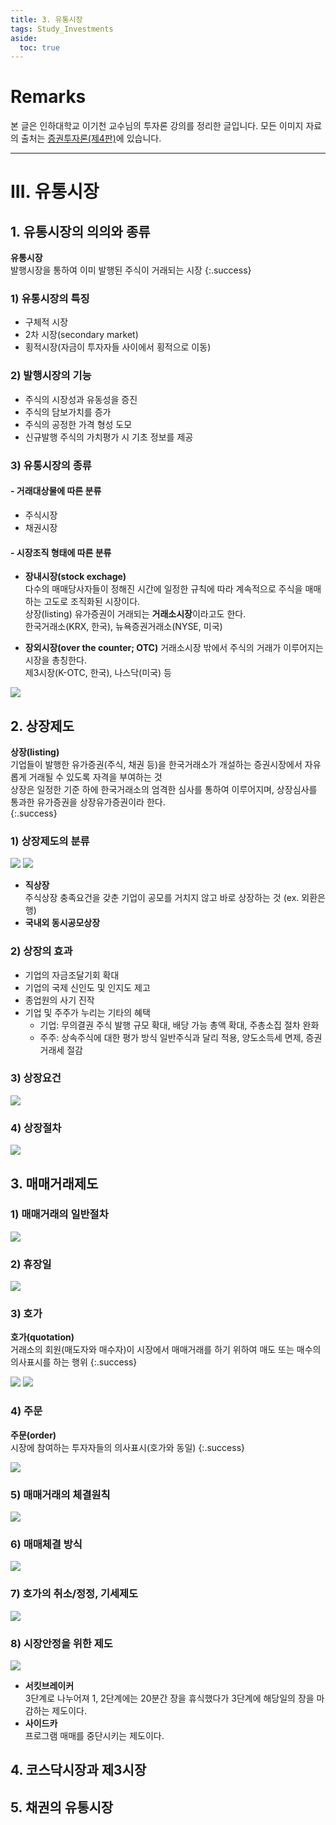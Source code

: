 ```yaml
---
title: 3. 유통시장
tags: Study_Investments
aside:
  toc: true
---
```


# Remarks
본 글은 인하대학교 이기천 교수님의 투자론 강의를 정리한 글입니다.
모든 이미지 자료의 출처는 [증권투자론(제4판)](http://www.yulgokbooks.co.kr/shop/book.php?ptype=view&prdcode=1803290076&catcode=11000000&page=1&catcode=11000000)에 있습니다.

<!--more-->

---

# III. 유통시장
## 1. 유통시장의 의의와 종류
**유통시장**  
발행시장을 통하여 이미 발행된 주식이 거래되는 시장
{:.success}

### 1) 유통시장의 특징
- 구체적 시장
- 2차 시장(secondary market)
- 횡적시장(자금이 투자자들 사이에서 횡적으로 이동)

### 2) 발행시장의 기능
- 주식의 시장성과 유동성을 증진
- 주식의 담보가치를 증가
- 주식의 공정한 가격 형성 도모
- 신규발행 주식의 가치평가 시 기초 정보를 제공

### 3) 유통시장의 종류
#### - 거래대상물에 따른 분류
- 주식시장
- 채권시장

#### - 시장조직 형태에 따른 분류
- **장내시장(stock exchage)**  
다수의 매매당사자들이 정해진 시간에 일정한 규칙에 따라 계속적으로 주식을 매매하는 고도로 조직화된 시장이다.  
상장(listing) 유가증권이 거래되는 **거래소시장**이라고도 한다.  
한국거래소(KRX, 한국), 뉴욕증권거래소(NYSE, 미국)

- **장외시장(over the counter; OTC)**
거래소시장 밖에서 주식의 거래가 이루어지는 시장을 총칭한다.  
제3시장(K-OTC, 한국), 나스닥(미국) 등

![](/images/2020-04-08-3/001.jpg)


## 2. 상장제도
**상장(listing)**  
기업들이 발행한 유가증권(주식, 채권 등)을 한국거래소가 개설하는 증권시장에서 자유롭게 거래될 수 있도록 자격을 부여하는 것  
상장은 일정한 기준 하에 한국거래소의 엄격한 심사를 통하여 이루어지며, 상장심사를 통과한 유가증권을 상장유가증권이라 한다.  
{:.success}

### 1) 상장제도의 분류
![](/images/2020-04-08-3/002.jpg)
![](/images/2020-04-08-3/003.jpg)

- **직상장**  
주식상장 충족요건을 갖춘 기업이 공모를 거치지 않고 바로 상장하는 것 (ex. 외환은행)
- **국내외 동시공모상장**  

### 2) 상장의 효과
- 기업의 자금조달기회 확대
- 기업의 국제 신인도 및 인지도 제고
- 종업원의 사기 진작
- 기업 및 주주가 누리는 기타의 혜택  
  - 기업: 무의결권 주식 발행 규모 확대, 배당 가능 총액 확대, 주총소집 절차 완화
  - 주주: 상속주식에 대한 평가 방식 일반주식과 달리 적용, 양도소득세 면제, 증권거래세 절감


### 3) 상장요건
![](/images/2020-04-08-3/004.jpg)

### 4) 상장절차
![](/images/2020-04-08-3/005.jpg)


## 3. 매매거래제도
### 1) 매매거래의 일반절차
![](/images/2020-04-08-3/006.jpg)

### 2) 휴장일
![](/images/2020-04-08-3/007.jpg)

### 3) 호가
**호가(quotation)**  
거래소의 회원(매도자와 매수자)이 시장에서 매매거래를 하기 위하여 매도 또는 매수의 의사표시를 하는 행위
{:.success}

![](/images/2020-04-08-3/008.jpg)
![](/images/2020-04-08-3/009.jpg)

### 4) 주문
**주문(order)**  
시장에 참여하는 투자자들의 의사표시(호가와 동일)
{:.success}

![](/images/2020-04-08-3/010.jpg)

### 5) 매매거래의 체결원칙
![](/images/2020-04-08-3/011.jpg)

### 6) 매매체결 방식
![](/images/2020-04-08-3/012.jpg)

### 7) 호가의 취소/정정, 기세제도
![](/images/2020-04-08-3/013.jpg)

### 8) 시장안정을 위한 제도
![](/images/2020-04-08-3/014.jpg)
- **서킷브레이커**  
3단계로 나누어져 1, 2단계에는 20분간 장을 휴식했다가 3단계에 해당일의 장을 마감하는 제도이다.
- **사이드카**  
프로그램 매매를 중단시키는 제도이다.


## 4. 코스닥시장과 제3시장


## 5. 채권의 유통시장

